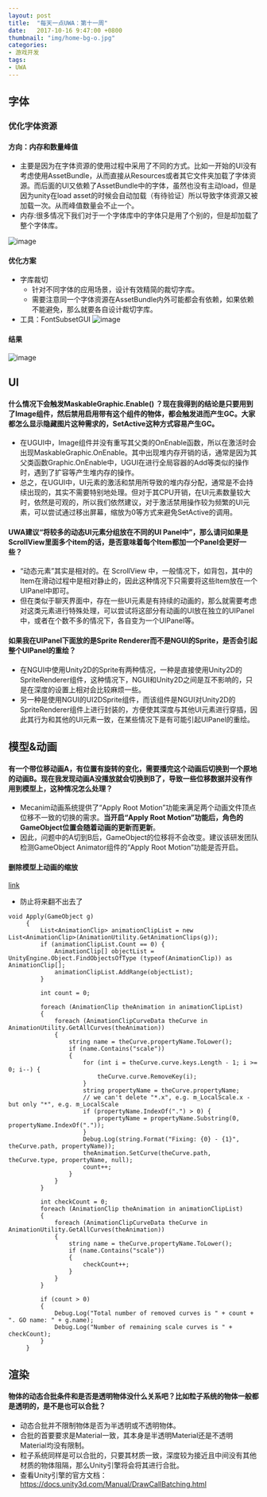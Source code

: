 ```yaml
---
layout: post
title:  "每天一点UWA：第十一周"
date:   2017-10-16 9:47:00 +0800
thumbnail: "img/home-bg-o.jpg"
categories: 
- 游戏开发
tags:
- UWA
---
```


## 字体
### 优化字体资源

#### 方向：内存和数量峰值
- 主要是因为在字体资源的使用过程中采用了不同的方式。比如一开始的UI没有考虑使用AssetBundle，从而直接从Resources或者其它文件夹加载了字体资源。而后面的UI又依赖了AssetBundle中的字体，虽然也没有主动load，但是因为unity在load asset的时候会自动加载（有待验证）所以导致字体资源又被加载一次。从而峰值数量会不止一个。
- 内存:很多情况下我们对于一个字体库中的字体只是用了个别的，但是却加载了整个字体库。

<!--more-->

![image](http://uwa-ducument-img.oss-cn-beijing.aliyuncs.com/Blog%2FSparkle_Font%2F1.png)

#### 优化方案
- 字库裁切
    - 针对不同字体的应用场景，设计有效精简的裁切字库。
    - 需要注意同一个字体资源在AssetBundle内外可能都会有依赖，如果依赖不能避免，那么就要各自设计裁切字库。 
- 工具：FontSubsetGUI
![image](http://uwa-ducument-img.oss-cn-beijing.aliyuncs.com/Blog%2FSparkle_Font%2F3.png)


#### 结果
![image](http://uwa-ducument-img.oss-cn-beijing.aliyuncs.com/Blog%2FSparkle_Font%2F4.png)

## UI
#### 什么情况下会触发MaskableGraphic.Enable() ？现在我得到的结论是只要用到了Image组件，然后禁用启用带有这个组件的物体，都会触发进而产生GC。大家都怎么显示隐藏图片这种需求的，SetActive这种方式容易产生GC。
- 在UGUI中，Image组件并没有重写其父类的OnEnable函数，所以在激活时会出现MaskableGraphic.OnEnable。其中出现堆内存开销的话，通常是因为其父类函数Graphic.OnEnable中，UGUI在进行全局容器的Add等类似的操作时，遇到了扩容等产生堆内存的操作。
- 总之，在UGUI中，UI元素的激活和禁用所导致的堆内存分配，通常是不会持续出现的，其实不需要特别地处理。但对于其CPU开销，在UI元素数量较大时，依然是可观的，所以我们依然建议，对于激活禁用操作较为频繁的UI元素，可以尝试通过移出屏幕，缩放为0等方式来避免SetActive的调用。

#### UWA建议“将较多的动态UI元素分组放在不同的UI Panel中”，那么请问如果是ScrollView里面多个item的话，是否意味着每个Item都加一个Panel会更好一些？
- “动态元素”其实是相对的。在 ScrollView 中，一般情况下，如背包，其中的Item在滑动过程中是相对静止的，因此这种情况下只需要将这些Item放在一个UIPanel中即可。
- 但在类似于聊天界面中，存在一些UI元素是有持续的动画的，那么就需要考虑对这类元素进行特殊处理，可以尝试将这部分有动画的UI放在独立的UIPanel中，或者在个数不多的情况下，各自变为一个UIPanel等。

#### 如果我在UIPanel下面放的是Sprite Renderer而不是NGUI的Sprite，是否会引起整个UIPanel的重绘？
- 在NGUI中使用Unity2D的Sprite有两种情况，一种是直接使用Unity2D的SpriteRenderer组件，这种情况下，NGUI和Unity2D之间是互不影响的，只是在深度的设置上相对会比较麻烦一些。
- 另一种是使用NGUI的UI2DSprite组件，而该组件是NGUI对Unity2D的SpriteRenderer组件上进行封装的，方便使其深度与其他UI元素进行穿插，因此其行为和其他的UI元素一致，在某些情况下是有可能引起UIPanel的重绘。


## 模型&动画
#### 有一个带位移动画A，有位置有旋转的变化，需要播完这个动画后切换到一个原地的动画B。现在我发现动画A没播放就会切换到B了，导致一些位移数据并没有作用到模型上，这种情况怎么处理？
- Mecanim动画系统提供了“Apply Root Motion”功能来满足两个动画文件顶点位移不一致的切换的需求。**当开启“Apply Root Motion”功能后，角色的GameObject位置会随着动画的更新而更新**。
- 因此，问题中的A切到B后，GameObject的位移将不会改变。建议该研发团队检测GameObject Animator组件的“Apply Root Motion”功能是否开启。


#### 删除模型上动画的缩放

[link](http://answers.unity3d.com/questions/668672/removing-scale-curves-from-animation.html)

- 防止将来翻不出去了

```
void Apply(GameObject g)
     {
         List<AnimationClip> animationClipList = new List<AnimationClip>(AnimationUtility.GetAnimationClips(g));
         if (animationClipList.Count == 0) {
             AnimationClip[] objectList = UnityEngine.Object.FindObjectsOfType (typeof(AnimationClip)) as AnimationClip[];
             animationClipList.AddRange(objectList);
         }
 
         int count = 0;
 
         foreach (AnimationClip theAnimation in animationClipList)
         {
             foreach (AnimationClipCurveData theCurve in AnimationUtility.GetAllCurves(theAnimation))
             {
                 string name = theCurve.propertyName.ToLower();
                 if (name.Contains("scale"))
                 {
                     for (int i = theCurve.curve.keys.Length - 1; i >= 0; i--) {
                         theCurve.curve.RemoveKey(i);
                     }
                     string propertyName = theCurve.propertyName;
                     // we can't delete "*.x", e.g. m_LocalScale.x - but only "*", e.g. m_LocalScale
                     if (propertyName.IndexOf(".") > 0) {
                         propertyName = propertyName.Substring(0, propertyName.IndexOf("."));
                     }
                     Debug.Log(string.Format("Fixing: {0} - {1}", theCurve.path, propertyName));
                     theAnimation.SetCurve(theCurve.path, theCurve.type, propertyName, null);
                     count++;
                 }
             } 
         }
 
         int checkCount = 0;
         foreach (AnimationClip theAnimation in animationClipList)
         {
             foreach (AnimationClipCurveData theCurve in AnimationUtility.GetAllCurves(theAnimation))
             {
                 string name = theCurve.propertyName.ToLower();
                 if (name.Contains("scale"))
                 {
                     checkCount++;
                 }
             } 
         }
 
         if (count > 0)
         {
             Debug.Log("Total number of removed curves is " + count + ". GO name: " + g.name);
             Debug.Log("Number of remaining scale curves is " + checkCount);
         }
     }
```

## 渲染
#### 物体的动态合批条件和是否是透明物体没什么关系吧？比如粒子系统的物体一般都是透明的，是不是也可以合批？
- 动态合批并不限制物体是否为半透明或不透明物体。
- 合批的首要要求是Material一致，其本身是半透明Material还是不透明Material均没有限制。
- 粒子系统同样是可以合批的，只要其材质一致，深度较为接近且中间没有其他材质的物体阻隔，那么Unity引擎将会将其进行合批。
- 查看Unity引擎的官方文档：https://docs.unity3d.com/Manual/DrawCallBatching.html